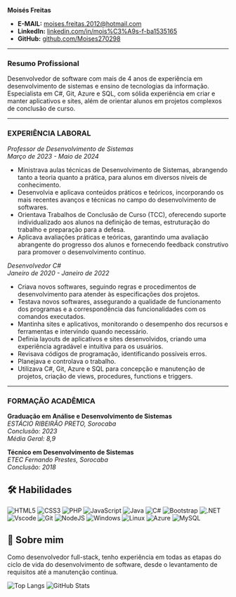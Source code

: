 **Moisés Freitas**

- **E-MAIL:** moises.freitas.2012@hotmail.com
- **LinkedIn:** [linkedin.com/in/mois%C3%A9s-f-ba1535165](https://www.linkedin.com/in/mois%C3%A9s-f-ba1535165/)
- **GitHub:** [github.com/Moises270298](https://github.com/Moises270298)

---

### Resumo Profissional
Desenvolvedor de software com mais de 4 anos de experiência em desenvolvimento de sistemas e ensino de tecnologias da informação. Especialista em C#, Git, Azure e SQL, com sólida experiência em criar e manter aplicativos e sites, além de orientar alunos em projetos complexos de conclusão de curso.

---

### EXPERIÊNCIA LABORAL

*Professor de Desenvolvimento de Sistemas*  
*Março de 2023 - Maio de 2024*  

- Ministrava aulas técnicas de Desenvolvimento de Sistemas, abrangendo tanto a teoria quanto a prática, para alunos em diversos níveis de conhecimento.
- Desenvolvia e aplicava conteúdos práticos e teóricos, incorporando os mais recentes avanços e técnicas no campo do desenvolvimento de softwares.
- Orientava Trabalhos de Conclusão de Curso (TCC), oferecendo suporte individualizado aos alunos na definição de temas, estruturação do trabalho e preparação para a defesa.
- Aplicava avaliações práticas e teóricas, garantindo uma avaliação abrangente do progresso dos alunos e fornecendo feedback construtivo para promover o desenvolvimento contínuo.

 
*Desenvolvedor C#*  
*Janeiro de 2020 - Janeiro de 2022*

- Criava novos softwares, seguindo regras e procedimentos de desenvolvimento para atender às especificações dos projetos.
- Testava novos softwares, assegurando a qualidade de funcionamento dos programas e a correspondência das funcionalidades com os comandos executados.
- Mantinha sites e aplicativos, monitorando o desempenho dos recursos e ferramentas e intervindo quando necessário.
- Definia layouts de aplicativos e sites desenvolvidos, criando uma experiência agradável e intuitiva para os usuários.
- Revisava códigos de programação, identificando possíveis erros.
- Planejava e controlava o trabalho.
- Utilizava C#, Git, Azure e SQL para concepção e manutenção de projetos, criação de views, procedures, functions e triggers.

---

### FORMAÇÃO ACADÊMICA

**Graduação em Análise e Desenvolvimento de Sistemas**  
*ESTÁCIO RIBEIRÃO PRETO, Sorocaba*  
*Conclusão: 2023*  
*Média Geral: 8,9*

**Técnico em Desenvolvimento de Sistemas**  
*ETEC Fernando Prestes, Sorocaba*  
*Conclusão: 2018*

## 🛠 Habilidades

![HTML5](https://img.shields.io/badge/HTML5-E34F26?style=for-the-badge&logo=html5&logoColor=white)
![CSS3](https://img.shields.io/badge/CSS3-1572B6?style=for-the-badge&logo=css3&logoColor=white)
![PHP](https://img.shields.io/badge/PHP-777BB4?style=for-the-badge&logo=php&logoColor=white)
![JavaScript](https://img.shields.io/badge/JavaScript-F7DF1E?style=for-the-badge&logo=javascriptlogoColor=black)
![Java](https://img.shields.io/badge/java-%23ED8B00.svg?style=for-the-badge&logo=openjdk&logoColor=white)
![C#](https://img.shields.io/badge/C%23-239120?style=for-the-badge&logo=c-sharp&logoColor=white)
![Bootstrap](https://img.shields.io/badge/-boostrap-0D1117?style=for-the-badge&logo=bootstrap&labelColor=0D1117)
![.NET](https://img.shields.io/badge/.NET-5C2D91?style=for-the-badge&logo=.net&logoColor=white)
![Vscode](https://img.shields.io/badge/Vscode-007ACC?style=for-the-badge&logo=visual-studio-code&logoColor=white)
![Git](https://img.shields.io/badge/GIT-E44C30?style=for-the-badge&logo=git&logoColor=white)
![NodeJS](https://img.shields.io/badge/node.js-6DA55F?style=for-the-badge&logo=node.js&logoColor=white)
![Windows](https://img.shields.io/badge/Windows-000?style=for-the-badge&logo=windows&logoColor=2CA5E0)
![Linux](https://img.shields.io/badge/Linux-000?style=for-the-badge&logo=linux&logoColor=FCC624)
![Azure](https://img.shields.io/badge/Azure-blue?style=for-the-badge&logo=microsoft%20azure&logoColor=blue&labelColor=FFFFFF&link=https%3A%2F%2Fimages.app.goo.gl%2FK7PN1jYJd57x4q7A8)
![MySQL](https://img.shields.io/badge/MySQL-00000F?style=for-the-badge&logo=mysql&logoColor=white)

## 🚀 Sobre mim
Como desenvolvedor full-stack, tenho experiência em todas as etapas do ciclo de vida do desenvolvimento de software, desde o levantamento de requisitos até a manutenção contínua.




![Top Langs](https://github-readme-stats-git-masterrstaa-rickstaa.vercel.app/api/top-langs/?username=Moises270298&bg_color=000&border_color=30A3DC&title_color=E94D5F&text_color=FFF)
![GitHub Stats](https://github-readme-stats.vercel.app/api?username=Moises270298&theme=transparent&bg_color=000&border_color=30A3DC&show_icons=true&icon_color=30A3DC&title_color=E94D5F&text_color=FFF)
